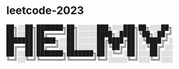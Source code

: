 # leetcode-2023

██╗░░██╗███████╗██╗░░░░░███╗░░░███╗██╗░░░██╗
██║░░██║██╔════╝██║░░░░░████╗░████║╚██╗░██╔╝
███████║█████╗░░██║░░░░░██╔████╔██║░╚████╔╝░
██╔══██║██╔══╝░░██║░░░░░██║╚██╔╝██║░░╚██╔╝░░
██║░░██║███████╗███████╗██║░╚═╝░██║░░░██║░░░
╚═╝░░╚═╝╚══════╝╚══════╝╚═╝░░░░░╚═╝░░░╚═╝░░░
